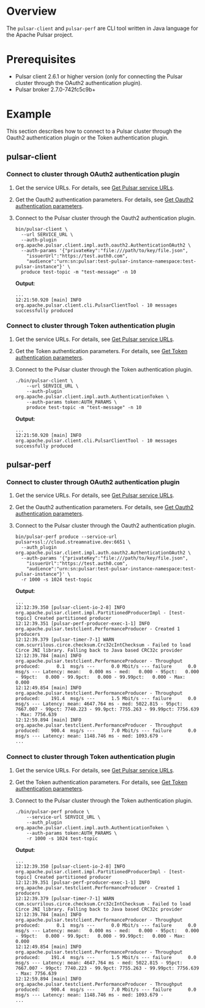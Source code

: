 # Overview

The `pulsar-client` and `pulsar-perf` are CLI tool written in Java language for the Apache Pulsar project.

# Prerequisites

- Pulsar client 2.6.1 or higher version (only for connecting the Pulsar cluster through the OAuth2 authentication plugin).
- Pulsar broker 2.7.0-742fc5c9b+

# Example

This section describes how to connect to a Pulsar cluster through the Oauth2 authentication plugin or the Token authentication plugin.

## pulsar-client

### Connect to cluster through OAuth2 authentication plugin

1. Get the service URLs. For details, see [Get Pulsar service URLs](https://github.com/streamnative/pulsar-examples/tree/master/cloud#get-pulsar-service-urls).

2. Get the Oauth2 authentication parameters. For details, see [Get Oauth2 authentication parameters](https://github.com/streamnative/pulsar-examples/tree/master/cloud#get-oauth2-authentication-parameters).

3. Connect to the Pulsar cluster through the Oauth2 authentication plugin.

    ```shell script
    bin/pulsar-client \
      --url SERVICE_URL \
      --auth-plugin org.apache.pulsar.client.impl.auth.oauth2.AuthenticationOAuth2 \
      --auth-params '{"privateKey":"file:///path/to/key/file.json",
        "issuerUrl":"https://test.auth0.com",
        "audience":"urn:sn:pulsar:test-pulsar-instance-namespace:test-pulsar-instance"}' \
      produce test-topic -m "test-message" -n 10
    ```

    **Output**:

    ```text
    ...
    12:21:50.920 [main] INFO  org.apache.pulsar.client.cli.PulsarClientTool - 10 messages successfully produced
    ```

### Connect to cluster through Token authentication plugin

1. Get the service URLs. For details, see [Get Pulsar service URLs](https://github.com/streamnative/pulsar-examples/tree/master/cloud#get-pulsar-service-urls).

2. Get the Token authentication parameters. For details, see [Get Token authentication parameters](https://github.com/streamnative/pulsar-examples/tree/master/cloud#get-token-authentication-parameters).

3. Connect to the Pulsar cluster through the Token authentication plugin.

    ```shell script
    ./bin/pulsar-client \
        --url SERVICE_URL \
        --auth-plugin org.apache.pulsar.client.impl.auth.AuthenticationToken \
        --auth-params token:AUTH_PARAMS \
        produce test-topic -m "test-message" -n 10
    ```

    **Output**:

    ```text
    ...
    12:21:50.920 [main] INFO  org.apache.pulsar.client.cli.PulsarClientTool - 10 messages successfully produced
    ```

## pulsar-perf

### Connect to cluster through OAuth2 authentication plugin

1. Get the service URLs. For details, see [Get Pulsar service URLs](https://github.com/streamnative/pulsar-examples/tree/master/cloud#get-pulsar-service-urls).

2. Get the Oauth2 authentication parameters. For details, see [Get Oauth2 authentication parameters](https://github.com/streamnative/pulsar-examples/tree/master/cloud#get-oauth2-authentication-parameters).

3. Connect to the Pulsar cluster through the Oauth2 authentication plugin.

    ```shell script
    bin/pulsar-perf produce --service-url pulsar+ssl://cloud.streamnative.dev:6651 \
      --auth_plugin org.apache.pulsar.client.impl.auth.oauth2.AuthenticationOAuth2 \
      --auth-params '{"privateKey":"file:///path/to/key/file.json",
        "issuerUrl":"https://test.auth0.com",
        "audience":"urn:sn:pulsar:test-pulsar-instance-namespace:test-pulsar-instance"}' \
      -r 1000 -s 1024 test-topic
    ```

    **Output**:

    ```text
    ...
    12:12:39.350 [pulsar-client-io-2-8] INFO  org.apache.pulsar.client.impl.PartitionedProducerImpl - [test-topic] Created partitioned producer
    12:12:39.351 [pulsar-perf-producer-exec-1-1] INFO  org.apache.pulsar.testclient.PerformanceProducer - Created 1 producers
    12:12:39.379 [pulsar-timer-7-1] WARN  com.scurrilous.circe.checksum.Crc32cIntChecksum - Failed to load Circe JNI library. Falling back to Java based CRC32c provider
    12:12:39.784 [main] INFO  org.apache.pulsar.testclient.PerformanceProducer - Throughput produced:      0.1  msg/s ---      0.0 Mbit/s --- failure      0.0 msg/s --- Latency: mean:   0.000 ms - med:   0.000 - 95pct:   0.000 - 99pct:   0.000 - 99.9pct:   0.000 - 99.99pct:   0.000 - Max:   0.000
    12:12:49.854 [main] INFO  org.apache.pulsar.testclient.PerformanceProducer - Throughput produced:    191.4  msg/s ---      1.5 Mbit/s --- failure      0.0 msg/s --- Latency: mean: 4647.764 ms - med: 5022.815 - 95pct: 7667.007 - 99pct: 7740.223 - 99.9pct: 7755.263 - 99.99pct: 7756.639 - Max: 7756.639
    12:12:59.894 [main] INFO  org.apache.pulsar.testclient.PerformanceProducer - Throughput produced:    900.4  msg/s ---      7.0 Mbit/s --- failure      0.0 msg/s --- Latency: mean: 1148.746 ms - med: 1093.679 -
    ...
    ```

### Connect to cluster through Token authentication plugin

1. Get the service URLs. For details, see [Get Pulsar service URLs](https://github.com/streamnative/pulsar-examples/tree/master/cloud#get-pulsar-service-urls).

2. Get the Token authentication parameters. For details, see [Get Token authentication parameters](https://github.com/streamnative/pulsar-examples/tree/master/cloud#get-token-authentication-parameters).

3. Connect to the Pulsar cluster through the Token authentication plugin.

    ```shell script
    ./bin/pulsar-perf produce \
        --service-url SERVICE_URL \
        --auth_plugin org.apache.pulsar.client.impl.auth.AuthenticationToken \
        --auth-params token:AUTH_PARAMS \
        -r 1000 -s 1024 test-topic
    ```

    **Output**:

    ```text
    ...
    12:12:39.350 [pulsar-client-io-2-8] INFO  org.apache.pulsar.client.impl.PartitionedProducerImpl - [test-topic] Created partitioned producer
    12:12:39.351 [pulsar-perf-producer-exec-1-1] INFO  org.apache.pulsar.testclient.PerformanceProducer - Created 1 producers
    12:12:39.379 [pulsar-timer-7-1] WARN  com.scurrilous.circe.checksum.Crc32cIntChecksum - Failed to load Circe JNI library. Falling back to Java based CRC32c provider
    12:12:39.784 [main] INFO  org.apache.pulsar.testclient.PerformanceProducer - Throughput produced:      0.1  msg/s ---      0.0 Mbit/s --- failure      0.0 msg/s --- Latency: mean:   0.000 ms - med:   0.000 - 95pct:   0.000 - 99pct:   0.000 - 99.9pct:   0.000 - 99.99pct:   0.000 - Max:   0.000
    12:12:49.854 [main] INFO  org.apache.pulsar.testclient.PerformanceProducer - Throughput produced:    191.4  msg/s ---      1.5 Mbit/s --- failure      0.0 msg/s --- Latency: mean: 4647.764 ms - med: 5022.815 - 95pct: 7667.007 - 99pct: 7740.223 - 99.9pct: 7755.263 - 99.99pct: 7756.639 - Max: 7756.639
    12:12:59.894 [main] INFO  org.apache.pulsar.testclient.PerformanceProducer - Throughput produced:    900.4  msg/s ---      7.0 Mbit/s --- failure      0.0 msg/s --- Latency: mean: 1148.746 ms - med: 1093.679 -
    ...
    ```